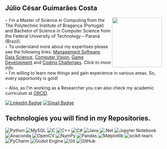 ## Júlio César Guimarães Costa

<img src="https://i.postimg.cc/7ZY80kdL/LOGO-JCGCOST-CIRCULAR.png" width="160px" border-radius="100px" img align="right">

‣ I'm a Master of Science in Computing from the The Polytechnic Institute of Bragança (Portugal) and Bachelor of Science in Computer Science from the Federal University of Technology – Paraná (Brazil).<br/>
‣ To understand more about my expertises please see the following links: [Management Software](https://github.com/stars/JCGCosta/lists/management-software), [Data Science](https://github.com/stars/JCGCosta/lists/data-science), [Computer Vision](https://github.com/stars/JCGCosta/lists/computer-vision-and-graphics), [Game Development](https://github.com/stars/JCGCosta/lists/game-development) and [Coding Challenges](https://github.com/stars/JCGCosta/lists/code-challenges). *Click to more info.* <br/>
‣ I'm willing to learn new things and gain experience in various areas. So, every opportunity is gold! <br/>

‣ Also, as I'm working as a Researcher you can also check my academic curriculum at [ORCID](https://orcid.org/0000-0002-7620-0960).

[![Linkedin Badge](https://img.shields.io/badge/-Julio%20Costa-blue?style=flat-square&logo=Linkedin&logoColor=white&link=https://www.linkedin.com/in/jcgcost/)](https://www.linkedin.com/in/jcgcost/)
[![Gmail Badge](https://img.shields.io/badge/-juliocesargcosta123@gmail.com-c14438?style=flat-square&logo=Gmail&logoColor=white&link=mailto:juliocesargcosta123@gmail.com)](mailto:juliocesargcosta123@gmail.com)

## Technologies you will find in my Repositories.

![Python](https://img.shields.io/badge/python-007ACC.svg?style=for-the-badge&logo=python&logoColor=white)
![MySQL](https://img.shields.io/badge/mysql-%2300f.svg?style=for-the-badge&logo=mysql&logoColor=white)
![C](https://img.shields.io/badge/c-%2300599C.svg?style=for-the-badge&logo=c&logoColor=white)
![C++](https://img.shields.io/badge/c++-%23430098.svg?style=for-the-badge&logo=cplusplus&logoColor=white)
![C#](https://img.shields.io/badge/c%23-%23239120.svg?style=for-the-badge&logo=c-sharp&logoColor=white)
![Java](https://img.shields.io/badge/java-%23ED8B00.svg?style=for-the-badge&logo=java&logoColor=white)
![.Net](https://img.shields.io/badge/.NET-5C2D91?style=for-the-badge&logo=.net&logoColor=white)
![Jupyter Notebook](https://img.shields.io/badge/jupyter-%23FA0F00.svg?style=for-the-badge&logo=jupyter&logoColor=white)
![Anaconda](https://img.shields.io/badge/Anaconda-%2344A833.svg?style=for-the-badge&logo=anaconda&logoColor=white)
![OpenCV](https://img.shields.io/badge/opencv-%23white.svg?style=for-the-badge&logo=opencv&logoColor=white)
![NumPy](https://img.shields.io/badge/numpy-%23013243.svg?style=for-the-badge&logo=numpy&logoColor=white)
![Pandas](https://img.shields.io/badge/pandas-%23150458.svg?style=for-the-badge&logo=pandas&logoColor=white)
![Matplotlib](https://img.shields.io/badge/Matplotlib-%23ffffff.svg?style=for-the-badge&logo=Matplotlib&logoColor=black)
![scikit-learn](https://img.shields.io/badge/scikit--learn-%23F7931E.svg?style=for-the-badge&logo=scikit-learn&logoColor=white)
![PyCharm](https://img.shields.io/badge/pycharm-143?style=for-the-badge&logo=pycharm&logoColor=black&color=black&labelColor=green)
![Godot Engine](https://img.shields.io/badge/GODOT-%23FFFFFF.svg?style=for-the-badge&logo=godot-engine)
![Git](https://img.shields.io/badge/git-%23F05033.svg?style=for-the-badge&logo=git&logoColor=white)
![GitHub](https://img.shields.io/badge/github-%23121011.svg?style=for-the-badge&logo=github&logoColor=white)
